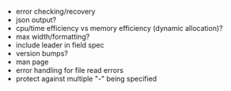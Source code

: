 * error checking/recovery
* json output?
* cpu/time efficiency vs memory efficiency (dynamic allocation)?
* max width/formatting?
* include leader in field spec
* version bumps?
* man page
* error handling for file read errors
* protect against multiple "-" being specified
